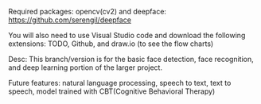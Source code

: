 Required packages:
opencv(cv2) and deepface: https://github.com/serengil/deepface

You will also need to use Visual Studio code and download the following extensions: TODO, Github, and draw.io (to see the flow charts)

Desc:
This branch/version is for the basic face detection, face recognition, and deep learning portion of the larger project. 


Future features:
natural language processing, speech to text, text to speech, model trained with CBT(Cognitive Behavioral Therapy)
